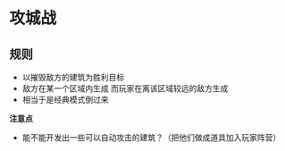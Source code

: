 # 攻城战

## 规则
- 以摧毁敌方的建筑为胜利目标
- 敌方在某一个区域内生成 而玩家在离该区域较远的敌方生成
- 相当于是经典模式倒过来
  
**注意点**
- 能不能开发出一些可以自动攻击的建筑？（把他们做成道具加入玩家阵营）